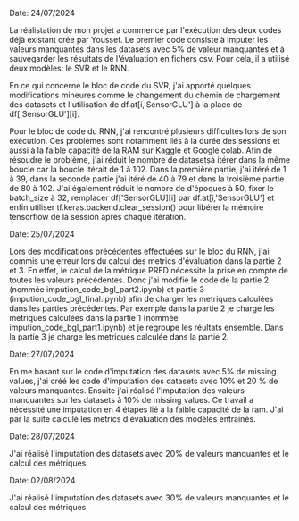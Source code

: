 Date: 24/07/2024

La réalistation de mon projet a commencé par l'exécution des deux codes  déjà existant crée par Youssef. Le premier code consiste à imputer les valeurs manquantes dans les datasets avec 5% de valeur manquantes et à sauvegarder les résultats de l'évaluation en fichers csv. Pour cela, il a utilisé deux modèles: le SVR et le RNN.

En ce qui concerne le bloc de code du SVR, j'ai apporté quelques modifications mineures comme le changement du chemin de chargement des datasets et l'utilisation de df.at[i,'SensorGLU'] à la place de df['SensorGLU'][i].

Pour le bloc de code du RNN, j'ai rencontré plusieurs difficultés lors de son exécution. Ces problèmes sont notamment liés à la durée des sessions et aussi à la faible capacité de la RAM sur Kaggle et Google colab. Afin de résoudre le problème, j'ai réduit le nombre de datasetsà itérer dans la même boucle car la boucle itérait de 1 à 102. Dans la première partie, j'ai itéré de 1 à 39, dans la seconde partie j'ai itéré de 40 à 79 et dans la troisième partie de 80 à 102. J'ai également réduit le nombre de d'époques à 50, fixer le batch_size à 32, remplacer df['SensorGLU][i] par df.at[i,'SensorGLU'] et enfin utiliser tf.keras.backend.clear_session() pour libérer la mémoire tensorflow de la session après chaque itération. 

Date: 25/07/2024

Lors des modifications précédentes effectuées sur le bloc du RNN, j'ai commis une erreur lors du calcul des metrics d'évaluation dans la partie 2 et 3. En effet, le calcul de la métrique PRED nécessite la prise en compte de toutes les valeurs précédentes. Donc j'ai modifié le code de la partie 2 (nommée impution_code_bgl_part2.ipynb) et partie 3 (impution_code_bgl_final.ipynb) afin de charger les metriques calculées dans les parties précédentes. Par exemple dans la partie 2 je charge les metriques calculées dans la partie 1 (nommée impution_code_bgl_part1.ipynb) et je regroupe les réultats ensemble. Dans la partie 3 je charge les metriques calculée dans la partie 2.

Date: 27/07/2024

En me basant sur le code d'imputation des datasets avec 5% de missing values, j'ai créé les code d'imputation des datasets avec 10% et 20 % de valeurs manquantes. Ensuite j'ai réalisé l'imputation des valeurs manquantes sur les datasets à 10% de missing values. Ce travail a nécessité une imputation en 4 étapes lié à la faible capacité de la ram. J'ai par la suite calculé les metrics d'évaluation des modèles entrainés.

Date: 28/07/2024

J'ai réalisé l'imputation des datasets avec 20% de valeurs manquantes et le calcul des métriques

Date: 02/08/2024

J'ai réalisé l'imputation des datasets avec 30% de valeurs manquantes et le calcul des métriques
